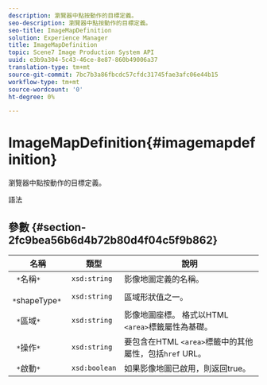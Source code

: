 ```yaml
---
description: 瀏覽器中點按動作的目標定義。
seo-description: 瀏覽器中點按動作的目標定義。
seo-title: ImageMapDefinition
solution: Experience Manager
title: ImageMapDefinition
topic: Scene7 Image Production System API
uuid: e3b9a304-5c43-46ce-8e87-860b49006a37
translation-type: tm+mt
source-git-commit: 7bc7b3a86fbcdc57cfdc31745fae3afc06e44b15
workflow-type: tm+mt
source-wordcount: '0'
ht-degree: 0%

---
```



# ImageMapDefinition{#imagemapdefinition}

瀏覽器中點按動作的目標定義。

語法

## 參數 {#section-2fc9bea56b6d4b72b80d4f04c5f9b862}

| 名稱 | 類型 | 說明 |
|---|---|---|
| ` *`名稱`*` | `xsd:string` | 影像地圖定義的名稱。 |
| ` *`shapeType`*` | `xsd:string` | 區域形狀值之一。 |
| ` *`區域`*` | `xsd:string` | 影像地圖座標。 格式以HTML `<area>`標籤屬性為基礎。 |
| ` *`操作`*` | `xsd:string` | 要包含在HTML `<area>`標籤中的其他屬性，包括`href` URL。 |
| ` *`啟動`*` | `xsd:boolean` | 如果影像地圖已啟用，則返回true。 |

